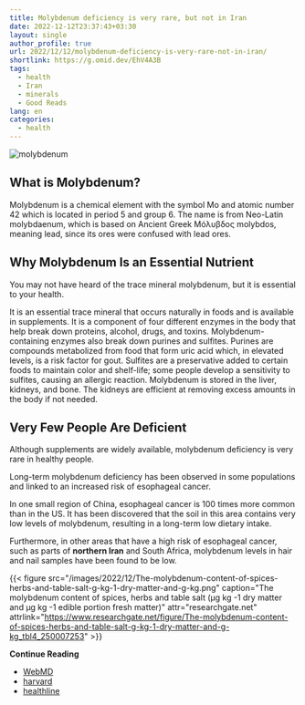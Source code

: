 ```yaml
---
title: Molybdenum deficiency is very rare, but not in Iran
date: 2022-12-12T23:37:43+03:30
layout: single
author_profile: true
url: 2022/12/12/molybdenum-deficiency-is-very-rare-not-in-iran/
shortlink: https://g.omid.dev/EhV4A3B
tags:
  - health
  - Iran
  - minerals
  - Good Reads
lang: en
categories: 
  - health
---
```

![molybdenum](/images/2022/12/molybdenum.jpg)

## What is Molybdenum?

Molybdenum is a chemical element with the symbol Mo and atomic number 42 which is located in period 5 and group 6. The name is from Neo-Latin molybdaenum, which is based on Ancient Greek Μόλυβδος molybdos, meaning lead, since its ores were confused with lead ores.

## Why Molybdenum Is an Essential Nutrient

You may not have heard of the trace mineral molybdenum, but it is essential to your health.

It is an essential trace mineral that occurs naturally in foods and is available in supplements. It is a component of four different enzymes in the body that help break down proteins, alcohol, drugs, and toxins. Molybdenum-containing enzymes also break down purines and sulfites. Purines are compounds metabolized from food that form uric acid which, in elevated levels, is a risk factor for gout. Sulfites are a preservative added to certain foods to maintain color and shelf-life; some people develop a sensitivity to sulfites, causing an allergic reaction. Molybdenum is stored in the liver, kidneys, and bone. The kidneys are efficient at removing excess amounts in the body if not needed.

## Very Few People Are Deficient

Although supplements are widely available, molybdenum deficiency is very rare in healthy people.

Long-term molybdenum deficiency has been observed in some populations and linked to an increased risk of esophageal cancer.

In one small region of China, esophageal cancer is 100 times more common than in the US. It has been discovered that the soil in this area contains very low levels of molybdenum, resulting in a long-term low dietary intake.

Furthermore, in other areas that have a high risk of esophageal cancer, such as parts of **northern Iran** and South Africa, molybdenum levels in hair and nail samples have been found to be low.

{{< figure src="/images/2022/12/The-molybdenum-content-of-spices-herbs-and-table-salt-g-kg-1-dry-matter-and-g-kg.png" caption="The molybdenum content of spices, herbs and table salt (µg kg -1 dry matter and µg kg -1 edible portion fresh matter)" attr="researchgate.net" attrlink="https://www.researchgate.net/figure/The-molybdenum-content-of-spices-herbs-and-table-salt-g-kg-1-dry-matter-and-g-kg_tbl4_250007253" >}}

**Continue Reading**

* [WebMD](https://www.webmd.com/vitamins/ai/ingredientmono-1249/molybdenum)
* [harvard](https://www.hsph.harvard.edu/nutritionsource/molybdenum/)
* [healthline](https://www.healthline.com/nutrition/molybdenum)